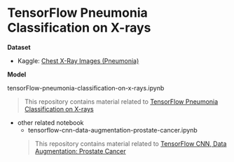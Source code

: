 # __TensorFlow Pneumonia Classification on X-rays__

__Dataset__
- Kaggle: [Chest X-Ray Images (Pneumonia)](https://www.kaggle.com/paultimothymooney/chest-xray-pneumonia)

__Model__

tensorFlow-pneumonia-classification-on-x-rays.ipynb
> This repository contains material related to [TensorFlow Pneumonia Classification on X-rays](https://www.kaggle.com/amyjang/tensorflow-pneumonia-classification-on-x-rays)


- other related notebook
  - tensorflow-cnn-data-augmentation-prostate-cancer.ipynb
  > This repository contains material related to [TensorFlow CNN, Data Augmentation: Prostate Cancer](https://www.kaggle.com/amyjang/tensorflow-cnn-data-augmentation-prostate-cancer?select=masks)
  > 